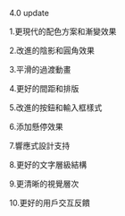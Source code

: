 4.0 update


1.更現代的配色方案和漸變效果

2.改進的陰影和圓角效果

3.平滑的過渡動畫

4.更好的間距和排版

5.改進的按鈕和輸入框樣式

6.添加懸停效果

7.響應式設計支持

8.更好的文字層級結構

9.更清晰的視覺層次

10.更好的用戶交互反饋


